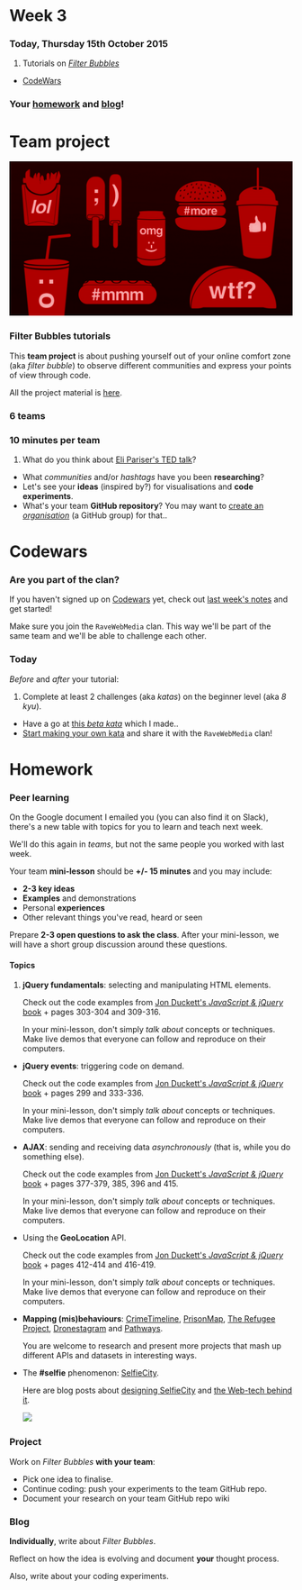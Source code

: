 # Week 3

### Today, Thursday 15th October 2015

1. Tutorials on [*Filter Bubbles*](#team-project)
* [CodeWars](#codewars)

### Your [homework](#homework) and [blog](#blog)!


# Team project

![](../../projects/filter-bubbles/assets/junk-food-analogy.png)

### Filter Bubbles tutorials

This **team project** is about pushing yourself out of your online comfort zone (aka *filter bubble*) to observe different communities and express your points of view through code.

All the project material is [here](../../projects/filter-bubbles).

### 6 teams

### 10 minutes per team

1. What do you think about [Eli Pariser's TED talk](http://www.ted.com/talks/eli_pariser_beware_online_filter_bubbles?language=en#t-53082)?
* What *communities* and/or *hashtags* have you been **researching**?
* Let's see your **ideas** (inspired by?) for visualisations and **code experiments**. 
* What's your team **GitHub repository**? You may want to [create an *organisation*](https://github.com/organizations/new) (a GitHub group) for that.. 


# Codewars

### Are you part of the clan?

If you haven't signed up on [Codewars](http://www.codewars.com/r/DQC6uA) yet, check out [last week's notes](../02/#codewars) and get started!

Make sure you join the `RaveWebMedia` clan. This way we'll be part of the same team and we'll be able to challenge each other.

### Today

*Before* and *after* your tutorial:

1. Complete at least 2 challenges (aka *katas*) on the beginner level (aka *8 kyu*).
* Have a go at [this *beta kata*](http://www.codewars.com/kata/561bbd27fbbfb0bdad0000f4) which I made..
* [Start making your own kata](http://www.codewars.com/kata/new/) and share it with the `RaveWebMedia` clan! 


# Homework

### Peer learning

On the Google document I emailed you (you can also find it on Slack), there's a new table with topics for you to learn and teach next week.

We'll do this again in *teams*, but not the same people you worked with last week.

Your team **mini-lesson** should be **+/- 15 minutes** and you may include:

* **2-3 key ideas**
* **Examples** and demonstrations
* Personal **experiences**
* Other relevant things you've read, heard or seen
 
Prepare **2-3 open questions to ask the class**. After your mini-lesson, we will have a short group discussion around these questions.

#### Topics

1. **jQuery fundamentals**: selecting and manipulating HTML elements. 

	Check out the code examples from [Jon Duckett's *JavaScript & jQuery* book](http://javascriptbook.com/code/c07/) + pages 303-304 and 309-316. 
	
	In your mini-lesson, don't simply *talk about* concepts or techniques. Make live demos that everyone can follow and reproduce on their computers.
* **jQuery events**: triggering code on demand.

	Check out the code examples from [Jon Duckett's *JavaScript & jQuery* book](http://javascriptbook.com/code/c07/) + pages 299 and 333-336. 
	
	In your mini-lesson, don't simply *talk about* concepts or techniques. Make live demos that everyone can follow and reproduce on their computers.
* **AJAX**: sending and receiving data *asynchronously* (that is, while you do something else).

	Check out the code examples from [Jon Duckett's *JavaScript & jQuery* book](http://javascriptbook.com/code/c08/) + pages 377-379, 385, 396 and 415. 
	
	In your mini-lesson, don't simply *talk about* concepts or techniques. Make live demos that everyone can follow and reproduce on their computers. 
* Using the **GeoLocation** API.
	
	Check out the code examples from [Jon Duckett's *JavaScript & jQuery* book](http://javascriptbook.com/code/c09/) + pages 412-414 and 416-419. 
	
	In your mini-lesson, don't simply *talk about* concepts or techniques. Make live demos that everyone can follow and reproduce on their computers. 
* **Mapping (mis)behaviours**: [CrimeTimeline](http://crimetimeline.io), [PrisonMap](http://prisonmap.com/about), [The Refugee Project](http://www.therefugeeproject.org), [Dronestagram](http://shorttermmemoryloss.com/portfolio/project/dronestagram/) and [Pathways](http://www.nationalgeographic.com/pathways). 
 	
 	You are welcome to research and present more projects that mash up different APIs and datasets in interesting ways. 
* The **#selfie** phenomenon: [SelfieCity](http://selfiecity.net).

	Here are blog posts about [designing SelfieCity](http://well-formed-data.net/archives/996/selfiecity) and [the Web-tech behind it](http://do.minik.us/blog/selfiecity).
	
	![](http://do.minik.us/content/01-blog/008-selfiecity/03.jpg)



### Project 

Work on *Filter Bubbles* **with your team**:

* Pick one idea to finalise.
* Continue coding: push your experiments to the team GitHub repo.
* Document your research on your team GitHub repo wiki

### Blog 

**Individually**, write about *Filter Bubbles*. 

Reflect on how the idea is evolving and document **your** thought process. 

Also, write about your coding experiments.